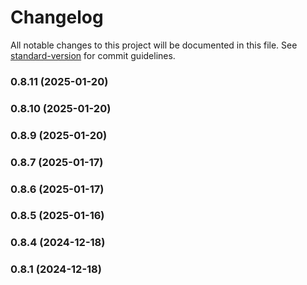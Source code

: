 # Changelog

All notable changes to this project will be documented in this file. See [standard-version](https://github.com/conventional-changelog/standard-version) for commit guidelines.

### 0.8.11 (2025-01-20)

### 0.8.10 (2025-01-20)

### 0.8.9 (2025-01-20)

### 0.8.7 (2025-01-17)

### 0.8.6 (2025-01-17)

### 0.8.5 (2025-01-16)

### 0.8.4 (2024-12-18)

### 0.8.1 (2024-12-18)
